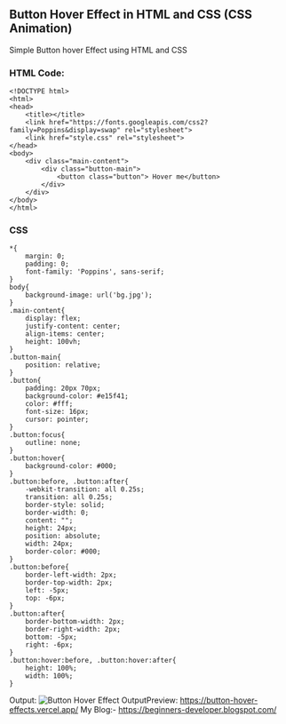 ## Button Hover Effect in HTML and CSS (CSS Animation)

Simple Button hover Effect using HTML and CSS
### HTML Code:
```
<!DOCTYPE html>
<html>
<head>
    <title></title>
    <link href="https://fonts.googleapis.com/css2?family=Poppins&display=swap" rel="stylesheet">
    <link href="style.css" rel="stylesheet">
</head>
<body>
    <div class="main-content">
        <div class="button-main">
            <button class="button"> Hover me</button>
        </div>
    </div>
</body>
</html>
```
### CSS
```
*{
    margin: 0;
    padding: 0;
    font-family: 'Poppins', sans-serif;
}
body{
    background-image: url('bg.jpg');
}
.main-content{
    display: flex;
    justify-content: center;
    align-items: center;
    height: 100vh;
}
.button-main{
    position: relative;
}
.button{
    padding: 20px 70px;
    background-color: #e15f41;
    color: #fff;
    font-size: 16px;
    cursor: pointer;
}
.button:focus{
    outline: none;
}
.button:hover{
    background-color: #000;
}
.button:before, .button:after{
    -webkit-transition: all 0.25s;
    transition: all 0.25s;
    border-style: solid;
    border-width: 0;
    content: "";
    height: 24px;
    position: absolute;
    width: 24px;
    border-color: #000;
}
.button:before{
    border-left-width: 2px;
    border-top-width: 2px;
    left: -5px;
    top: -6px;
}
.button:after{
    border-bottom-width: 2px;
    border-right-width: 2px;
    bottom: -5px;
    right: -6px;
}
.button:hover:before, .button:hover:after{
    height: 100%;
    width: 100%;
}
```
Output:
![Button Hover Effect Output](https://cdn.hashnode.com/res/hashnode/image/upload/v1630254768525/Eo1X53Wpx.gif)Preview: https://button-hover-effects.vercel.app/
My Blog:- https://beginners-developer.blogspot.com/
